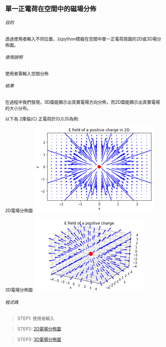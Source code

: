 ## 單一正電荷在空間中的磁場分佈 #


###### 目的 
透過使用者輸入不同位置，以python模擬在空間中單一正電荷周圍的2D或3D場分佈圖。


###### 使用說明
使用者需輸入空間分佈



###### 結果

在過程中我們發現，3D圖能顯示出真實電場方向分佈，而2D圖能顯示出真實電場的大小分布。

以下為 2庫倫(C) 正電荷於(0,0,0)為例:

2D電場分佈圖
![2D電場分佈圖](https://raw.githubusercontent.com/ShihPingLai/Group-9/master/E%20field/2D.png)

3D電場分佈圖
![3D電場分佈圖](https://raw.githubusercontent.com/ShihPingLai/Group-9/master/E%20field/3D.png)


###### 程式碼

> STEP1: 使用者輸入

> STEP2: [2D電場分佈圖](https://github.com/ShihPingLai/Group-9/blob/master/E%20field/E%20field%20of%20a%20positive%20charge%20in%202D.ipynb)

> STEP3: [3D電場分佈圖](https://github.com/ShihPingLai/Group-9/blob/master/E%20field/E%20field%20of%20a%20positive%20charge%20in%203D.ipynb)

